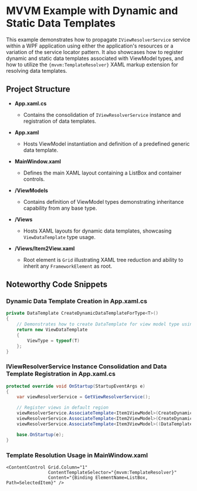 ﻿# MVVM Example with Dynamic and Static Data Templates

This example demonstrates how to propagate `IViewResolverService` service within a WPF application using either the application's resources or a variation of the service locator pattern. It also showcases how to register dynamic and static data templates associated with ViewModel types, and how to utilize the `{mvvm:TemplateResolver}` XAML markup extension for resolving data templates.

## Project Structure

- **App.xaml.cs**
  - Contains the consolidation of `IViewResolverService` instance and registration of data templates.
  
- **App.xaml**
  - Hosts ViewModel instantiation and definition of a predefined generic data template.
  
- **MainWindow.xaml**
  - Defines the main XAML layout containing a ListBox and container controls.
  
- **/ViewModels**
  - Contains definition of ViewModel types demonstrating inheritance capability from any base type.
  
- **/Views**
  - Hosts XAML layouts for dynamic data templates, showcasing `ViewDataTemplate` type usage.
  
- **/Views/Item2View.xaml**
  - Root element is `Grid` illustrating XAML tree reduction and ability to inherit any `FrameworkElement` as root.

## Noteworthy Code Snippets

### Dynamic Data Template Creation in App.xaml.cs
```csharp
private DataTemplate CreateDynamicDataTemplateForType<T>()
{
    // Demonstrates how to create DataTemplate for view model type using custom ViewDataTemplate from PS.WPF
    return new ViewDataTemplate
    {
        ViewType = typeof(T)
    };
}
```

### IViewResolverService Instance Consolidation and Data Template Registration in App.xaml.cs
```csharp
protected override void OnStartup(StartupEventArgs e)
{
    var viewResolverService = GetViewResolverService();

    // Register views in default region
    viewResolverService.AssociateTemplate<Item1ViewModel>(CreateDynamicDataTemplateForType<Item1View>());
    viewResolverService.AssociateTemplate<Item2ViewModel>(CreateDynamicDataTemplateForType<Item2View>());
    viewResolverService.AssociateTemplate<Item3ViewModel>((DataTemplate)Resources["Item3ViewDataTemplate"]);

    base.OnStartup(e);
}
```

### Template Resolution Usage in MainWindow.xaml
```xaml
<ContentControl Grid.Column="1"
                ContentTemplateSelector="{mvvm:TemplateResolver}"
                Content="{Binding ElementName=ListBox, Path=SelectedItem}" />
```